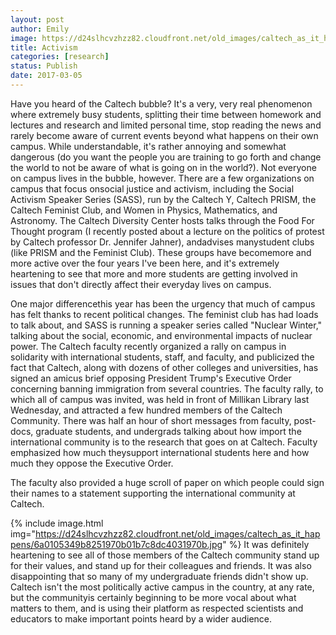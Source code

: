 ```yaml
---
layout: post
author: Emily
image: https://d24slhcvzhzz82.cloudfront.net/old_images/caltech_as_it_happens/6a0105349b8251970b01bb097f663c970d.jpg
title: Activism
categories: [research]
status: Publish
date: 2017-03-05
---
```



Have you heard of the Caltech bubble? It's a very, very real phenomenon where extremely busy students, splitting their time between homework and lectures and research and limited personal time, stop reading the news and rarely become aware of current events beyond what happens on their own campus. While understandable, it's rather annoying and somewhat dangerous (do you want the people you are training to go forth and change the world to not be aware of what is going on in the world?). Not everyone on campus lives in the bubble, however. There are a few organizations on campus that focus onsocial justice and activism, including the Social Activism Speaker Series (SASS), run by the Caltech Y, Caltech PRISM, the Caltech Feminist Club, and Women in Physics, Mathematics, and Astronomy. The Caltech Diversity Center hosts talks through the Food For Thought program (I recently posted about a lecture on the politics of protest by Caltech professor Dr. Jennifer Jahner), andadvises manystudent clubs (like PRISM and the Feminist Club). These groups have becomemore and more active over the four years I've been here, and it's extremely heartening to see that more and more students are getting involved in issues that don't directly affect their everyday lives on campus.

One major differencethis year has been the urgency that much of campus has felt thanks to recent political changes. The feminist club has had loads to talk about, and SASS is running a speaker series called "Nuclear Winter," talking about the social, economic, and environmental impacts of nuclear power. The Caltech faculty recently organized a rally on campus in solidarity with international students, staff, and faculty, and publicized the fact that Caltech, along with dozens of other colleges and universities, has signed an amicus brief opposing President Trump's Executive Order concerning banning immigration from several countries. The faculty rally, to which all of campus was invited, was held in front of Millikan Library last Wednesday, and attracted a few hundred members of the Caltech Community. There was half an hour of short messages from faculty, post-docs, graduate students, and undergrads talking about how import the international community is to the research that goes on at Caltech. Faculty emphasized how much theysupport international students here and how much they oppose the Executive Order.

The faculty also provided a huge scroll of paper on which people could sign their names to a statement supporting the international community at Caltech.


{% include image.html img="https://d24slhcvzhzz82.cloudfront.net/old_images/caltech_as_it_happens/6a0105349b8251970b01b7c8dc4031970b.jpg" %}
It was definitely heartening to see all of those members of the Caltech community stand up for their values, and stand up for their colleagues and friends. It was also disappointing that so many of my undergraduate friends didn't show up. Caltech isn't the most politically active campus in the country, at any rate, but the communityis certainly beginning to be more vocal about what matters to them, and is using their platform as respected scientists and educators to make important points heard by a wider audience.

